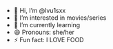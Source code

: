 - 👋 Hi, I’m @lvu1sxx
- 👀 I’m interested in movies/series
- 🌱 I’m currently learning
- 😄 Pronouns: she/her
- ⚡ Fun fact: I LOVE FOOD

<!---
lvu1sxx/lvu1sxx is a ✨ special ✨ repository because its `README.md` (this file) appears on your GitHub profile.
You can click the Preview link to take a look at your changes.
--->

